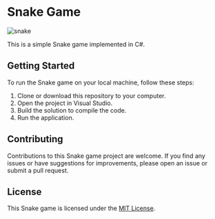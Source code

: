 # Snake Game

![snake](https://github.com/RedisMadani/snake-game/assets/136177376/09f6edb6-eda8-41b2-b1c6-05457387378a)

This is a simple Snake game implemented in C#.

## Getting Started

To run the Snake game on your local machine, follow these steps:

1. Clone or download this repository to your computer.
2. Open the project in Visual Studio.
3. Build the solution to compile the code.
4. Run the application.

## Contributing

Contributions to this Snake game project are welcome. If you find any issues or have suggestions for improvements, please open an issue or submit a pull request.

## License

This Snake game is licensed under the [MIT License](LICENSE).
